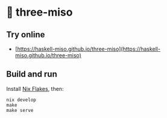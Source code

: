 # :ramen: three-miso

## Try online

- [https://haskell-miso.github.io/three-miso](https://haskell-miso.github.io/three-miso)


## Build and run

Install [Nix Flakes](https://nixos.wiki/wiki/Flakes), then:

```
nix develop
make
make serve
```

